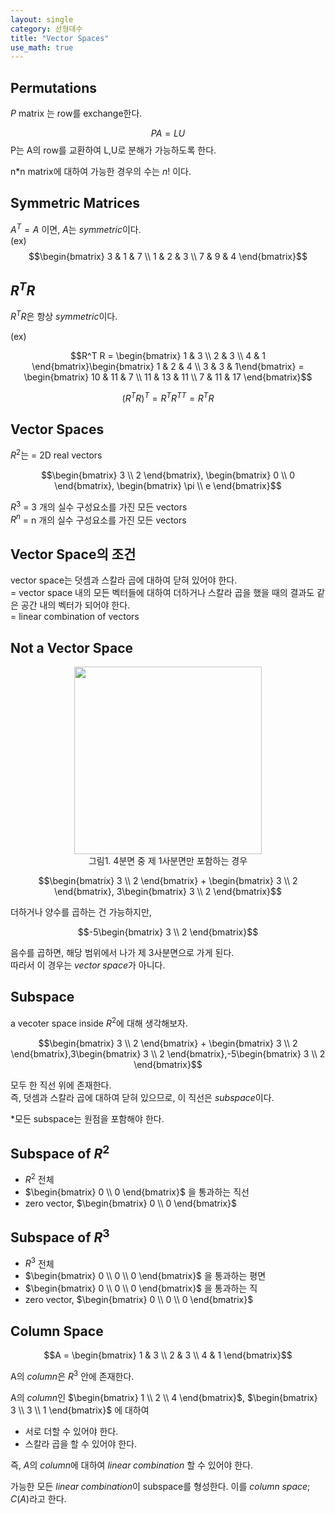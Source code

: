 ```yaml
---
layout: single
category: 선형대수
title: "Vector Spaces"
use_math: true
---
```


## Permutations
$P$ matrix 는 row를 exchange한다. 

$$P A = LU$$
P는 A의 row를 교환하여 L,U로 분해가 가능하도록 한다. 

n*n matrix에 대하여 가능한 경우의 수는 $n!$ 이다.

## Symmetric Matrices
$A^T = A$ 이면, $A$는 $symmetric$이다.\
(ex)
$$\begin{bmatrix} 3 & 1 & 7 \\ 1 & 2 & 3 \\ 7 & 9 & 4 \end{bmatrix}$$

## $R^{T} R$
$R^T R$은 항상 $symmetric$이다.

(ex)

$$R^T R = \begin{bmatrix} 1 & 3 \\ 2 & 3 \\ 4 & 1 \end{bmatrix}\begin{bmatrix} 1 & 2 & 4 \\ 3 & 3 & 1\end{bmatrix} = \begin{bmatrix} 10 & 11 & 7 \\ 11 & 13 & 11 \\ 7 & 11 & 17 \end{bmatrix}$$

$$(R^T R)^T = R^T R^{TT}= R^TR$$

## Vector Spaces
$R^2$는 = 2D real vectors

$$\begin{bmatrix} 3 \\ 2 \end{bmatrix}, \begin{bmatrix} 0 \\ 0 \end{bmatrix}, \begin{bmatrix} \pi \\ e \end{bmatrix}$$

$R^3$ = 3 개의 실수 구성요소를 가진 모든 vectors \
$R^n$ = n 개의 실수 구성요소를 가진 모든 vectors

## Vector Space의 조건

vector space는 덧셈과 스칼라 곱에 대하여 닫혀 있어야 한다. \
= vector space 내의 모든 벡터들에 대하여 더하거나 스칼라 곱을 했을 때의 결과도 같은 공간 내의 벡터가 되어야 한다. \
= linear combination of vectors


## Not a Vector Space 

<p align="center">
  <img src="https://myshin22.github.io/assets/images/vector_space_1.png" width="300">
  <br> 그림1. 4분면 중 제 1사분면만 포함하는 경우
</p>

$$\begin{bmatrix} 3 \\ 2 \end{bmatrix} + \begin{bmatrix} 3 \\ 2 \end{bmatrix}, 3\begin{bmatrix} 3 \\ 2 \end{bmatrix}$$ 

더하거나 양수를 곱하는 건 가능하지만, 

$$-5\begin{bmatrix} 3 \\ 2 \end{bmatrix}$$

음수를 곱하면, 해당 범위에서 나가 제 3사분면으로 가게 된다. \
따라서 이 경우는 $vector\;space$가 아니다.

## Subspace
a vecoter space inside $R^2$에 대해 생각해보자. 

$$\begin{bmatrix} 3 \\ 2 \end{bmatrix} + \begin{bmatrix} 3 \\ 2 \end{bmatrix},3\begin{bmatrix} 3 \\ 2 \end{bmatrix},-5\begin{bmatrix} 3 \\ 2 \end{bmatrix}$$ 

모두 한 직선 위에 존재한다.\
즉, 덧셈과 스칼라 곱에 대하여 닫혀 있으므로, 이 직선은 $subspace$이다.

*모든 subspace는 원점을 포함해야 한다.

## Subspace of $R^2$
- $R^2$ 전체
-  $\begin{bmatrix} 0 \\ 0 \end{bmatrix}$ 을 통과하는 직선
-  zero vector, $\begin{bmatrix} 0 \\ 0 \end{bmatrix}$

## Subspace of $R^3$
- $R^3$ 전체
-  $\begin{bmatrix} 0 \\ 0 \\ 0 \end{bmatrix}$ 을 통과하는 평면
-  $\begin{bmatrix} 0 \\ 0 \\ 0 \end{bmatrix}$ 을 통과하는 직
-  zero vector, $\begin{bmatrix} 0 \\ 0 \\ 0 \end{bmatrix}$

## Column Space

$$A = \begin{bmatrix} 1 & 3 \\ 2 & 3 \\ 4 & 1 \end{bmatrix}$$

A의 $column$은 $R^3$ 안에 존재한다. 

A의 $column$인 $\begin{bmatrix} 1 \\ 2  \\ 4  \end{bmatrix}$, $\begin{bmatrix} 3 \\ 3  \\ 1  \end{bmatrix}$ 에 대하여 

- 서로 더할 수 있어야 한다.
- 스칼라 곱을 할 수 있어야 한다.

즉, $A$의 $column$에 대하여 $linear\;combination$ 할 수 있어야 한다. 

가능한 모든 $linear\;combination$이 subspace를 형성한다. 이를 $column\;space$; $C(A)$라고 한다.

